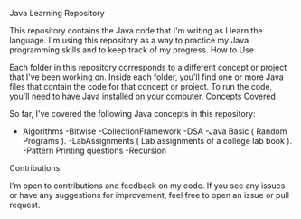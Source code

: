 Java Learning Repository

This repository contains the Java code that I'm writing as I learn the language. I'm using this repository as a way to practice my Java programming skills and to keep track of my progress.
How to Use

Each folder in this repository corresponds to a different concept or project that I've been working on. Inside each folder, you'll find one or more Java files that contain the code for that concept or project. To run the code, you'll need to have Java installed on your computer.
Concepts Covered

So far, I've covered the following Java concepts in this repository:
    
 - Algorithms
-Bitwise
-CollectionFramework
-DSA
-Java Basic ( Random Programs ).
-LabAssignments ( Lab assignments of a college lab book ).
-Pattern Printing questions
-Recursion 

Contributions

I'm open to contributions and feedback on my code. If you see any issues or have any suggestions for improvement, feel free to open an issue or pull request.
